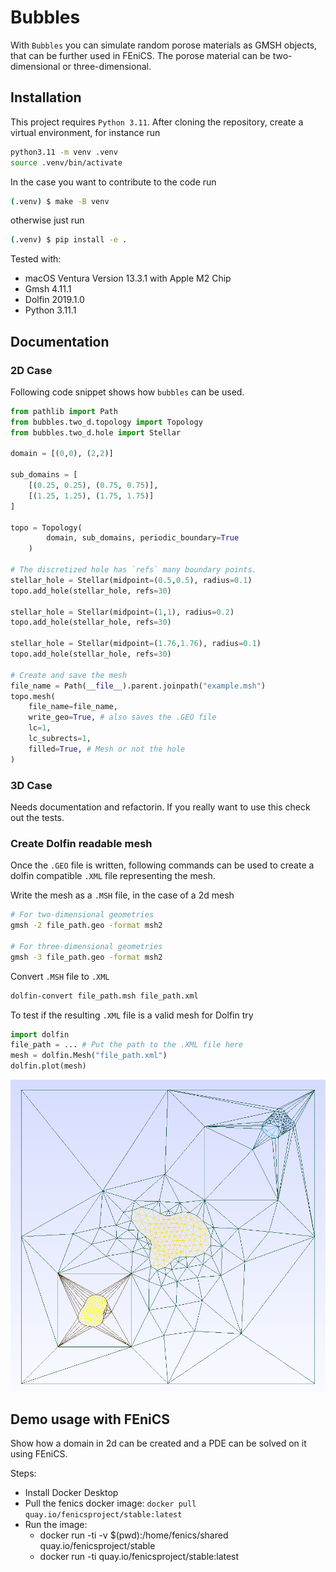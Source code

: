 # Bubbles

With `Bubbles` you can simulate random porose materials as GMSH objects, that can be further used in FEniCS.
The porose material can be two-dimensional or three-dimensional.

## Installation

This project requires `Python 3.11`. After cloning the repository, create a virtual environment, for instance run

```bash
python3.11 -m venv .venv
source .venv/bin/activate
```


In the case you want to contribute to the code run
```bash
(.venv) $ make -B venv
```
otherwise just run
```bash
(.venv) $ pip install -e .
```

Tested with:
- macOS Ventura Version 13.3.1 with Apple M2 Chip
- Gmsh 4.11.1
- Dolfin 2019.1.0
- Python 3.11.1

## Documentation

### 2D Case
Following code snippet shows how `bubbles` can be used.

```python
from pathlib import Path
from bubbles.two_d.topology import Topology
from bubbles.two_d.hole import Stellar

domain = [(0,0), (2,2)]

sub_domains = [
    [(0.25, 0.25), (0.75, 0.75)],
    [(1.25, 1.25), (1.75, 1.75)]
]

topo = Topology(
        domain, sub_domains, periodic_boundary=True
    )

# The discretized hole has `refs` many boundary points.
stellar_hole = Stellar(midpoint=(0.5,0.5), radius=0.1)
topo.add_hole(stellar_hole, refs=30)

stellar_hole = Stellar(midpoint=(1,1), radius=0.2)
topo.add_hole(stellar_hole, refs=30)

stellar_hole = Stellar(midpoint=(1.76,1.76), radius=0.1)
topo.add_hole(stellar_hole, refs=30)

# Create and save the mesh
file_name = Path(__file__).parent.joinpath("example.msh")
topo.mesh(
    file_name=file_name,
    write_geo=True, # also saves the .GEO file
    lc=1,
    lc_subrects=1,
    filled=True, # Mesh or not the hole
)
```

### 3D Case
Needs documentation and refactorin. If you really want to use this check out the tests.

### Create Dolfin readable mesh
Once the `.GEO` file is written, following commands can be used to
create a dolfin compatible `.XML` file representing the mesh.

Write the mesh as a `.MSH` file, in the case of a 2d mesh
```bash
# For two-dimensional geometries
gmsh -2 file_path.geo -format msh2

# For three-dimensional geometries
gmsh -3 file_path.geo -format msh2
```

Convert `.MSH` file to `.XML`
```bash
dolfin-convert file_path.msh file_path.xml
```

To test if the resulting `.XML` file is a valid mesh for Dolfin try
```python
import dolfin
file_path = ... # Put the path to the .XML file here
mesh = dolfin.Mesh("file_path.xml")
dolfin.plot(mesh)
```
![](images/example_readme.png?raw=true)


## Demo usage with FEniCS

Show how a domain in 2d can be created and a PDE can be solved on it using FEniCS.


Steps:
- Install Docker Desktop
- Pull the fenics docker image: ```docker pull quay.io/fenicsproject/stable:latest```
- Run the image:
    - docker run -ti -v $(pwd):/home/fenics/shared quay.io/fenicsproject/stable
    - docker run -ti quay.io/fenicsproject/stable:latest
